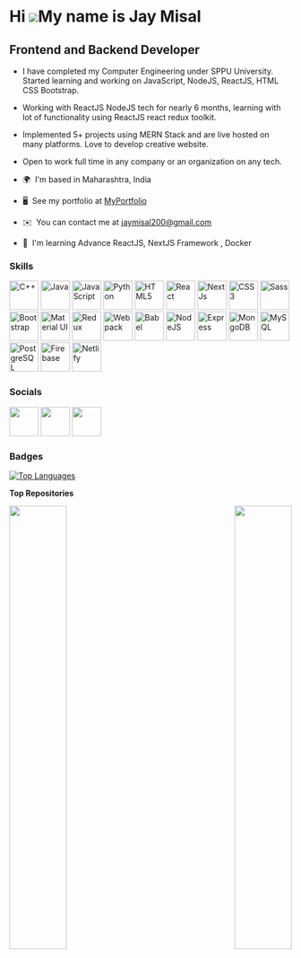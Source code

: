 <!-- ### Hi there 👋 -->

<!--
**JayM2000/JayM2000** is a ✨ _special_ ✨ repository because its `README.md` (this file) appears on your GitHub profile.

Here are some ideas to get you started:

- 🔭 I’m currently working on ...
- 🌱 I’m currently learning ...
- 👯 I’m looking to collaborate on ...
- 🤔 I’m looking for help with ...
- 💬 Ask me about ...
- 📫 How to reach me: ...
- 😄 Pronouns: ...
- ⚡ Fun fact: ...
-->

Hi ![](https://user-images.githubusercontent.com/18350557/176309783-0785949b-9127-417c-8b55-ab5a4333674e.gif)My name is Jay Misal
=================================================================================================================================

Frontend and Backend Developer
------------------------------

* I have completed my Computer Engineering under SPPU University. Started learning and working on JavaScript, NodeJS, ReactJS, HTML CSS Bootstrap.
* Working with ReactJS NodeJS tech for nearly 6 months, learning with lot of functionality using ReactJS react redux toolkit. 
* Implemented 5+ projects using MERN Stack and are live hosted on many platforms. Love to develop creative website. 
* Open to work full time in any company or an organization on any tech.

* 🌍  I'm based in Maharashtra, India
* 🖥️  See my portfolio at [MyPortfolio](http://jaytm.ga/)
* ✉️  You can contact me at [jaymisal200@gmail.com](mailto:jaymisal200@gmail.com)
* 🧠  I'm learning Advance ReactJS, NextJS Framework , Docker

### Skills


<p align="left">
<a href="https://docs.microsoft.com/en-us/cpp/?view=msvc-170" target="_blank" rel="noreferrer"><img src="https://user-images.githubusercontent.com/69978761/213107898-d20dc3c0-c8bf-4850-a90b-38eda8107998.png" width="52" height="52" alt="C++" /></a>
<a href="https://www.oracle.com/java/" target="_blank" rel="noreferrer"><img src="https://user-images.githubusercontent.com/69978761/213110404-80ebdaae-e606-4c74-953b-91472a1a0b09.png" width="52" height="52" alt="Java" /></a>
<a href="https://developer.mozilla.org/en-US/docs/Web/JavaScript" target="_blank" rel="noreferrer"><img src="https://user-images.githubusercontent.com/69978761/213111168-1a8fc330-cea5-4c3d-892e-f598ef486ff6.png" width="52" height="52" alt="JavaScript" /></a>
<a href="https://www.python.org/" target="_blank" rel="noreferrer"><img src="https://user-images.githubusercontent.com/69978761/213111543-c484765a-2262-408b-b8fc-d51733d03b5d.png" width="52" height="52" alt="Python" /></a>
<a href="https://developer.mozilla.org/en-US/docs/Glossary/HTML5" target="_blank" rel="noreferrer"><img src="https://user-images.githubusercontent.com/69978761/213111767-2d32d1cd-e001-40c5-9bf1-a5c40e16b783.png" width="52" height="52" alt="HTML5" /></a>
<a href="https://reactjs.org/" target="_blank" rel="noreferrer"><img src="https://user-images.githubusercontent.com/69978761/213112120-606f68a1-5dba-416d-b728-5e665564c9af.png" width="52" height="52" alt="React" /></a>
<a href="https://nextjs.org/docs" target="_blank" rel="noreferrer"><img src="https://user-images.githubusercontent.com/69978761/213112628-5c571ea8-b983-4d02-bcb0-5c28eca8c7c6.png" width="52" height="52" alt="NextJs" /></a>
<a href="https://www.w3.org/TR/CSS/#css" target="_blank" rel="noreferrer"><img src="https://user-images.githubusercontent.com/69978761/213112895-160c683d-4c69-4d9f-93d1-b1ebd5dd9385.png" width="52" height="52" alt="CSS3" /></a>
<a href="https://sass-lang.com/" target="_blank" rel="noreferrer"><img src="https://user-images.githubusercontent.com/69978761/213113139-0b86bf43-a386-4ee7-a115-cd040e57d67b.png" width="52" height="52" alt="Sass" /></a>
<a href="https://getbootstrap.com/" target="_blank" rel="noreferrer"><img src="https://user-images.githubusercontent.com/69978761/213113288-a3fe9f1b-d7db-42c0-9489-6dc620e3f6b7.png" width="52" height="52" alt="Bootstrap" /></a>
<a href="https://mui.com/" target="_blank" rel="noreferrer"><img src="https://user-images.githubusercontent.com/69978761/213113528-7786d108-d986-4954-a661-30cd6c2f98fb.png" width="52" height="52" alt="Material UI" /></a>
<a href="https://redux.js.org/" target="_blank" rel="noreferrer"><img src="https://user-images.githubusercontent.com/69978761/213113676-5ab24fed-6d77-4420-b4e5-5375deb221f0.png" width="52" height="52" alt="Redux" /></a>
<a href="https://webpack.js.org/" target="_blank" rel="noreferrer"><img src="https://user-images.githubusercontent.com/69978761/213114694-e5e8c98b-0962-41af-944f-d90301e71802.png" width="52" height="52" alt="Webpack" /></a>
<a href="https://babeljs.io/" target="_blank" rel="noreferrer"><img src="https://user-images.githubusercontent.com/69978761/213114938-ef31cd65-dc7e-401c-afb1-9e5d75f24573.png" width="52" height="52" alt="Babel" /></a>
<a href="https://nodejs.org/en/" target="_blank" rel="noreferrer"><img src="https://user-images.githubusercontent.com/69978761/213115128-79bf5add-e0c7-4468-b87e-6652bcdb31fa.png" width="52" height="52" alt="NodeJS" /></a>
<a href="https://expressjs.com/" target="_blank" rel="noreferrer"><img src="https://user-images.githubusercontent.com/69978761/213115893-35af0e7d-efba-45f5-823b-9644fe4d7fa8.png" width="52" height="52" alt="Express" /></a>
<a href="https://www.mongodb.com/" target="_blank" rel="noreferrer"><img src="https://user-images.githubusercontent.com/69978761/213116085-fab9f599-8396-44b9-b578-e40c1bf02172.png" width="52" height="52" alt="MongoDB" /></a>
<a href="https://www.mysql.com/" target="_blank" rel="noreferrer"><img src="https://user-images.githubusercontent.com/69978761/213116260-287745e8-1e6e-42bb-86f2-0673449e4428.png" width="52" height="52" alt="MySQL" /></a>
<a href="https://www.postgresql.org/" target="_blank" rel="noreferrer"><img src="https://user-images.githubusercontent.com/69978761/213116391-770359ad-8a3f-4dc0-b128-c326b26f1f74.png" width="52" height="52" alt="PostgreSQL" /></a>
<a href="https://firebase.google.com/" target="_blank" rel="noreferrer"><img src="https://user-images.githubusercontent.com/69978761/213116571-78bbd382-b21a-4797-9dbd-99f18a212bae.png" width="52" height="52" alt="Firebase" /></a>
<a href="https://www.netlify.com/" target="_blank" rel="noreferrer"><img src="https://user-images.githubusercontent.com/69978761/213117015-c1464235-706d-44a4-94c4-20bd409659bf.png" width="52" height="52" alt="Netlify" /></a>
</p>


### Socials

<p align="left"> <a href="https://www.dev.to/jaym2000" target="_blank" rel="noreferrer"><img src="https://user-images.githubusercontent.com/69978761/213118916-11459075-dcd5-4cd4-a9df-a27555995ab4.png" width="52" height="52" /></a> <a href="https://www.github.com/JayM2000" target="_blank" rel="noreferrer"><img src="https://user-images.githubusercontent.com/69978761/213119123-d1806cc0-1edf-40e1-9f07-6b8c2af3c61b.png" width="52" height="52" /></a> <a href="https://www.linkedin.com/in/jaymisal200" target="_blank" rel="noreferrer"><img src="https://user-images.githubusercontent.com/69978761/213119391-6b652d2f-2d3b-46a7-ac5d-143fe8498cee.png" width="52" height="52" /></a></p>

### Badges

<a href="https://github.com/JayM2000" align="left"><img src="https://github-readme-stats.vercel.app/api/top-langs/?username=JayM2000&langs_count=10&title_color=0891b2&text_color=ffffff&icon_color=0891b2&bg_color=1c1917&hide_border=true&locale=en&custom_title=Top%20%Languages" alt="Top Languages" /></a>

<b>Top Repositories</b>

<div width="100%" align="center"><a href="https://github.com/JayM2000/DevConnectors" align="left"><img align="left" width="45%" src="https://github-readme-stats.vercel.app/api/pin/?username=JayM2000&repo=DevConnectors&title_color=0891b2&text_color=ffffff&icon_color=0891b2&bg_color=1c1917&hide_border=true&locale=en" /></a><a href="https://github.com/JayM2000/Viteproj--------" align="right"><img align="right" width="45%" src="https://github-readme-stats.vercel.app/api/pin/?username=JayM2000&repo=Viteproj--------&title_color=0891b2&text_color=ffffff&icon_color=0891b2&bg_color=1c1917&hide_border=true&locale=en" /></a></div><br /><br /><br /><br /><br /><br /><br />
